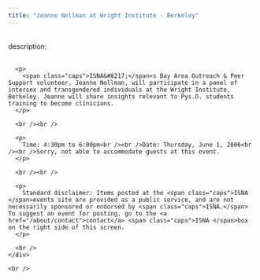 ```yaml
---
title: "Jeanne Nollman at Wright Institute - Berkeley"
---
```


<div class="flexinode-body flexinode-2">
  <div class="flexinode-textarea-1">
    <div class="form-item">
      <br /> <label>description:</label><br /><br /> 
      
      <p>
        <span class="caps">ISNA&#8217;</span>s Bay Area Outreach & Peer Support volunteer, Jeanne Nollman, will participate in a panel of intersex and transgendered individuals at the Wright Institute, Berkeley. Jeanne will share insights relevant to Pys.D. students training to become clinicians.
      </p>
      
      <br /><br />
      
      <p>
        Time: 4:30pm to 6:00pm<br /><br />Date: Thursday, June 1, 2006<br /><br />Sorry, not able to accommodate guests at this event.
      </p>
      
      <br /><br />
      
      <p>
        Standard disclaimer: Items posted at the <span class="caps">ISNA </span>events site are provided as a public service, and are not necessarily sponsored or endorsed by <span class="caps">ISNA.</span> To suggest an event for posting, go to the <a href="/about/contact">contact</a> <span class="caps">ISNA </span>box on the right side of this screen.
      </p>
      
      <br />
    </div>
    
    <br />
  </div>
</div>